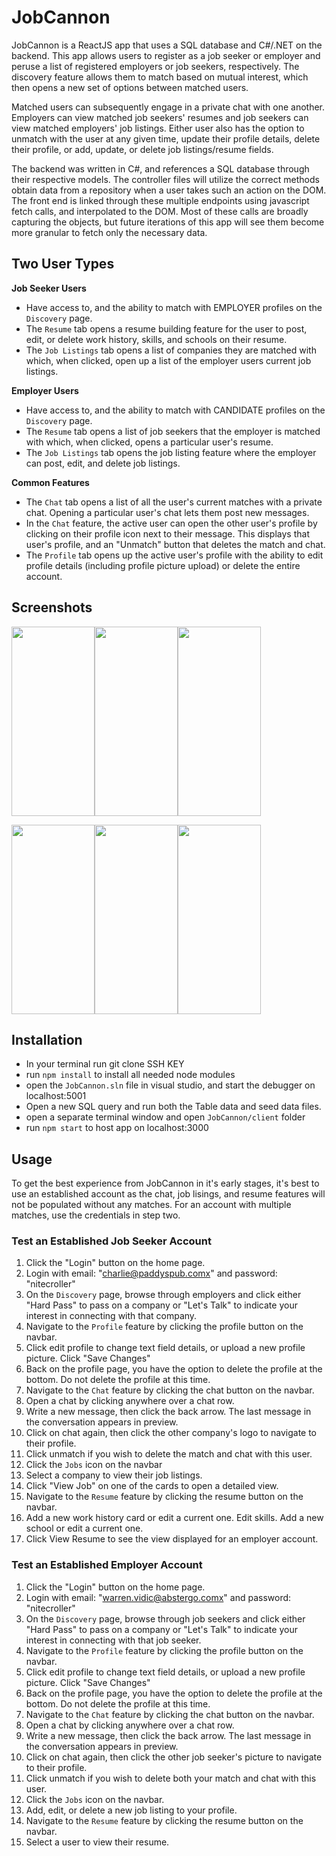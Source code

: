 # JobCannon

JobCannon is a ReactJS app that uses a SQL database and C#/.NET on the backend. This app allows users to register as a job seeker or employer and peruse a list of registered employers or job seekers, respectively. The discovery feature allows them to match based on mutual interest, which then opens a new set of options between matched users.

Matched users can subsequently engage in a private chat with one another. Employers can view matched job seekers' resumes and job seekers can view matched employers' job listings. Either user also has the option to unmatch with the user at any given time, update their profile details, delete their profile, or add, update, or delete job listings/resume fields.

The backend was written in C#, and references a SQL database through their respective models. The controller files will utilize the correct methods obtain data from a repository when a user takes such an action on the DOM. The front end is linked through these multiple endpoints using javascript fetch calls, and interpolated to the DOM. Most of these calls are broadly capturing the objects, but future iterations of this app will see them become more granular to fetch only the necessary data.

## Two User Types

**Job Seeker Users** 
- Have access to, and the ability to match with EMPLOYER profiles on the `Discovery` page. 
- The `Resume` tab opens a resume building feature for the user to post, edit, or delete work history, skills, and schools on their resume. 
- The `Job Listings` tab opens a list of companies they are matched with which, when clicked, open up a list of the employer users current job listings.

**Employer Users** 
- Have access to, and the ability to match with CANDIDATE profiles on the `Discovery` page. 
- The `Resume` tab opens a list of job seekers that the employer is matched with which, when clicked, opens a particular user's resume. 
- The `Job Listings` tab opens the job listing feature where the employer can post, edit, and delete job listings.

**Common Features**
- The `Chat` tab opens a list of all the user's current matches with a private chat. Opening a particular user's chat lets them post new messages.
- In the `Chat` feature, the active user can open the other user's profile by clicking on their profile icon next to their message. This displays that user's profile, and an "Unmatch" button that deletes the match and chat.
- The `Profile` tab opens up the active user's profile with the ability to edit profile details (including profile picture upload) or delete the entire account.

## Screenshots

<img src="https://res.cloudinary.com/dhduglm4j/image/upload/v1618952347/discovery_ooimgr.png" height="303" width="133"><img src="https://res.cloudinary.com/dhduglm4j/image/upload/v1618952347/chats_bhjhq4.png" height="303" width="133"><img src="https://res.cloudinary.com/dhduglm4j/image/upload/v1618952347/chat-private_ga14uj.png" height="303" width="133">

<img src="https://res.cloudinary.com/dhduglm4j/image/upload/v1597609608/techtok/resume-sample_cfitg4.png" height="303" width="133"><img src="https://res.cloudinary.com/dhduglm4j/image/upload/v1618952347/job-listings_lbota6.png" height="303" width="133"><img src="https://res.cloudinary.com/dhduglm4j/image/upload/v1618952256/Job-Listing-Creater_dkdeax.png" height="303" width="133">

## Installation

- In your terminal run git clone SSH KEY
- run `npm install` to install all needed node modules
- open the `JobCannon.sln` file in visual studio, and start the debugger on localhost:5001
- Open a new SQL query and run both the Table data and seed data files.
- open a separate terminal window and open `JobCannon/client` folder
- run `npm start` to host app on localhost:3000

## Usage

To get the best experience from JobCannon in it's early stages, it's best to use an established account as the chat, job lisings, and resume features will not be populated without any matches. For an account with multiple matches, use the credentials in step two.

### Test an Established Job Seeker Account

1. Click the "Login" button on the home page.
2. Login with email: "charlie@paddyspub.comx" and password: "nitecroller"
3. On the `Discovery` page, browse through employers and click either "Hard Pass" to pass on a company or "Let's Talk" to indicate your interest in connecting with that company.
4. Navigate to the `Profile` feature by clicking the profile button on the navbar.
5. Click edit profile to change text field details, or upload a new profile picture. Click "Save Changes"
6. Back on the profile page, you have the option to delete the profile at the bottom. Do not delete the profile at this time.
7. Navigate to the `Chat` feature by clicking the chat button on the navbar.
8. Open a chat by clicking anywhere over a chat row.
9. Write a new message, then click the back arrow. The last message in the conversation appears in preview.
10. Click on chat again, then click the other company's logo to navigate to their profile.
11. Click unmatch if you wish to delete the match and chat with this user.
12. Click the `Jobs` icon on the navbar
13. Select a company to view their job listings.
14. Click "View Job" on one of the cards to open a detailed view.
15. Navigate to the `Resume` feature by clicking the resume button on the navbar.
16. Add a new work history card or edit a current one. Edit skills. Add a new school or edit a current one.
17. Click View Resume to see the view displayed for an employer account.


### Test an Established Employer Account

1. Click the "Login" button on the home page.
2. Login with email: "warren.vidic@abstergo.comx" and password: "nitecroller"
3. On the `Discovery` page, browse through job seekers and click either "Hard Pass" to pass on a company or "Let's Talk" to indicate your interest in connecting with that job seeker.
4. Navigate to the `Profile` feature by clicking the profile button on the navbar.
5. Click edit profile to change text field details, or upload a new profile picture. Click "Save Changes"
6. Back on the profile page, you have the option to delete the profile at the bottom. Do not delete the profile at this time.
7. Navigate to the `Chat` feature by clicking the chat button on the navbar.
8. Open a chat by clicking anywhere over a chat row.
9. Write a new message, then click the back arrow. The last message in the conversation appears in preview.
10. Click on chat again, then click the other job seeker's picture to navigate to their profile.
11. Click unmatch if you wish to delete both your match and chat with this user.
12. Click the `Jobs` icon on the navbar.
13. Add, edit, or delete a new job listing to your profile.
14. Navigate to the `Resume` feature by clicking the resume button on the navbar.
15. Select a user to view their resume.
